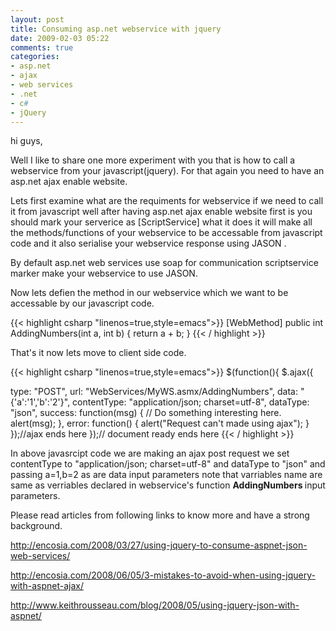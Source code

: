 ```yaml
---
layout: post
title: Consuming asp.net webservice with jquery
date: 2009-02-03 05:22
comments: true
categories:
- asp.net
- ajax
- web services
- .net
- c#
- jQuery
---
```

hi guys,

Well I like to share one more experiment with you that is how to call a webservice from your javascript(jquery). For that again you need to have an asp.net ajax enable website.

Lets first examine what are the requiments for webservice if we need to call it from javascript well after having asp.net ajax enable website first is you should mark your serverice as [ScriptService] what it does it will make all the methods/functions of your webservice to be accessable from javascript code and it also serialise your webservice response using JASON .

By default asp.net web services use soap for communication scriptservice marker make your webservice to use JASON.

Now lets defien the method in our webservice which we want to be accessable by our javascript code.

{{< highlight csharp  "linenos=true,style=emacs">}}
[WebMethod]
public int AddingNumbers(int a, int b)
{
return a + b;
}
{{< / highlight >}}

That's it now lets move to client side code.

{{< highlight csharp  "linenos=true,style=emacs">}}
$(function(){
$.ajax({

type: "POST",
url: "WebServices/MyWS.asmx/AddingNumbers",
data: "{'a':'1','b':'2'}",
contentType: "application/json; charset=utf-8",
dataType: "json",
success: function(msg) {
// Do something interesting here.
alert(msg);
},
error: function()
{
alert("Request can't made using ajax");
}
});//ajax ends here
});// document ready ends here
{{< / highlight >}}

In above javasrcipt code we are making an ajax post request we set  contentType to "application/json; charset=utf-8" and  dataType to "json" and passing a=1,b=2 as are data input parameters note that varriables name are same as verriables declared in webservice's function <strong>AddingNumbers </strong>input parameters.

Please read articles from following links to know more and have a strong background.

http://encosia.com/2008/03/27/using-jquery-to-consume-aspnet-json-web-services/

http://encosia.com/2008/06/05/3-mistakes-to-avoid-when-using-jquery-with-aspnet-ajax/

http://www.keithrousseau.com/blog/2008/05/using-jquery-json-with-aspnet/
